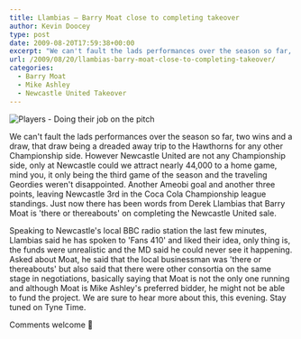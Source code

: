 ```yaml
---
title: Llambias – Barry Moat close to completing takeover
author: Kevin Doocey
type: post
date: 2009-08-20T17:59:38+00:00
excerpt: "We can't fault the lads performances over the season so far, two wins and a draw, that draw being a dreaded away trip to the.."
url: /2009/08/20/llambias-barry-moat-close-to-completing-takeover/
categories:
  - Barry Moat
  - Mike Ashley
  - Newcastle United Takeover
---
```


![Players - Doing their job on the pitch](https://www3.pictures.zimbio.com/gi/Newcastle+United+v+Sheffield+Wednesday+NWonOu6d4Sll.jpg)

We can't fault the lads performances over the season so far, two wins and a draw, that draw being a dreaded away trip to the Hawthorns for any other Championship side. However Newcastle United are not any Championship side, only at Newcastle could we attract nearly 44,000 to a home game, mind you, it only being the third game of the season and the traveling Geordies weren't disappointed. Another Ameobi goal and another three points, leaving Newcastle 3rd in the Coca Cola Championship league standings. Just now there has been words from Derek Llambias that Barry Moat is 'there or thereabouts' on completing the Newcastle United sale.

Speaking to Newcastle's local BBC radio station the last few minutes, Llambias said he has spoken to 'Fans 410' and liked their idea, only thing is, the funds were unrealistic and the MD said he could never see it happening. Asked about Moat, he said that the local businessman was 'there or thereabouts' but also said that there were other consortia on the same stage in negotiations, basically saying that Moat is not the only one running and although Moat is Mike Ashley's preferred bidder, he might not be able to fund the project. We are sure to hear more about this, this evening. Stay tuned on Tyne Time.

Comments welcome 🙂
